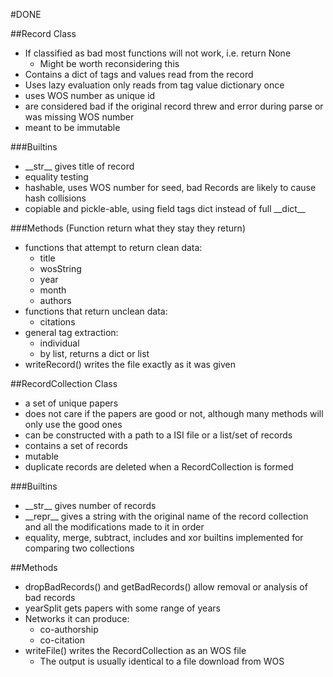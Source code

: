 #DONE

##Record Class
* If classified as bad most functions will not work, i.e. return None
   - Might be worth reconsidering this
* Contains a dict of tags and values read from the record
* Uses lazy evaluation only reads from tag value dictionary once
* uses WOS number as unique id
* are considered bad if the original record threw and error during parse or was missing WOS number
* meant to be immutable

###Builtins
* \_\_str\_\_ gives title of record
* equality testing
* hashable, uses WOS number for seed, bad Records are likely to cause hash collisions
* copiable and pickle-able, using field tags dict instead of full \_\_dict\_\_

###Methods
(Function return what they stay they return)
* functions that attempt to return clean data:
   - title
   - wosString
   - year
   - month
   - authors
* functions that return unclean data:
   - citations
* general tag extraction:
   - individual
   - by list, returns a dict or list
* writeRecord() writes the file exactly as it was given


##RecordCollection Class
* a set of unique papers
* does not care if the papers are good or not, although many methods will only use the good ones
* can be constructed with a path to a ISI file or a list/set of records
* contains a set of records
* mutable
* duplicate records are deleted when a RecordCollection is formed

###Builtins
* \_\_str\_\_ gives number of records
* \_\_repr\_\_ gives a string with the original name of the record collection and all the modifications made to it in order
* equality, merge, subtract, includes and xor builtins implemented for comparing two collections

##Methods
* dropBadRecords() and getBadRecords() allow removal or analysis of bad records
* yearSplit gets papers with some range of years
* Networks it can produce:
   - co-authorship
   - co-citation
* writeFile() writes the RecordCollection as an WOS file
   - The output is usually identical to a file download from WOS
